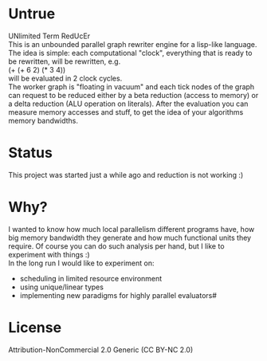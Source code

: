 Untrue 
======
UNlimited Term RedUcEr  
This is an unbounded parallel graph rewriter engine for a lisp-like language. The idea is simple:
each computational "clock", everything that is ready to be rewritten, will be rewritten, e.g.  
	(+ (+ 6 2) (* 3 4))  
will be evaluated in 2 clock cycles.  
The worker graph is "floating in vacuum" and each tick nodes of the graph can request to be reduced 
either by a beta reduction (access to memory) or a delta reduction (ALU operation on literals). After 
the evaluation you can measure memory accesses and stuff, to get the idea of your algorithms memory bandwidths.

Status
======
This project was started just a while ago and reduction is not working :) 

Why?
======
I wanted to know how much local parallelism different programs have, how big memory bandwidth they 
generate and how much functional units they require. Of course you can do such analysis per hand, but
I like to experiment with things :)  
In the long run I would like to experiment on:
* scheduling in limited resource environment
* using unique/linear types
* implementing new paradigms for highly parallel evaluators#

License
======
Attribution-NonCommercial 2.0 Generic (CC BY-NC 2.0)